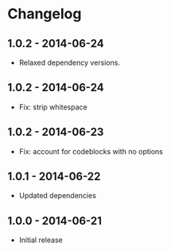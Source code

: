 # Changelog

## 1.0.2 - 2014-06-24
- Relaxed dependency versions.

## 1.0.2 - 2014-06-24
- Fix: strip whitespace

## 1.0.2 - 2014-06-23
- Fix: account for codeblocks with no options

## 1.0.1 - 2014-06-22
- Updated dependencies

## 1.0.0 - 2014-06-21
- Initial release
